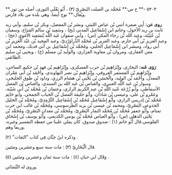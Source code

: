 ٥٣٠٣ -** خ س:** مُحَمَّد بن الصلت البَصْرِيّ (٣) ، أَبُو يَعْلَى التوزي، أصله من توز.** ويُقال:** توج أيضا. وهي بلدة من بلاد فارس.

**روى عن:** أَبِي ضمرة أنس بْن عياض الليثي، وبشر بْن المفضل، وبكر بْن سليم، وأبي زيد ثابت بن زيد الأحول، وحاتم ابن إِسْمَاعِيل المدني (بخ) ، وسَعِيد بْن سالم القداح، وسفيان بْن عُيَيْنَة، وعبد الله بْن رجاء المكي (س) ، وأبي صفوان عَبد اللَّه بْنسَعِيد الأُمَوِي (عخ) ، وعبد العزيز بْن أَبي حازم، وعبد العزيز بْن مُحَمَّد الدَّراوَرْدِيّ، وعبد المجيد بْن عَبْد الْعَزِيزِ بْن أَبي رواد، ومبشر ابن إِسْمَاعِيل الحلبي، ومُحَمَّد بْن إِسْمَاعِيل بن أَبي فديك، ومحمد ابن معن الغفاري، ومروان بْن معاوية الفزاري، والوليد بْن مسلم (خ) ، ويحيى بْن سليم الطائفي.

**رَوَى عَنه:** البخاري، وإِبْرَاهِيم بْن حرب العسكري، وإِبْرَاهِيم بْن فهد بْن حكيم الساجي، وإِبْرَاهِيم بْن المستمر العروقي، وإِبْرَاهِيم بْن نصر النهاوندي، وأَحْمَد بْن أَبي عِمْران المعدل، وأَحْمَد بْن الوليد، والْحَسَن بْن يَحْيَى بْن هشام الرزي، وداود بْن طوق الخلبخي، وسوار بْن عَبد اللَّه العنبري، والعباس بْن عَبد الله بن السندي، والعباس بْن الفضل الأسفاطي، وأبو زُرْعَة عُبَيد اللَّهِ بْن عبد الكريم الرازي، وعثمان بْن مُحَمَّد بْن أَبي شَيْبَة، وعَمْرو بْن علي، وعيسى بْن شاذان، وأَبُو خليفة الفضل بْن الحباب الجمحي، وأبو حَاتِم مُحَمَّد بْن إدريس الرازي، وأَبُو إِسْمَاعِيل مُحَمَّد بْن إِسْمَاعِيل التِّرْمِذِيّ، ومُحَمَّد بْن الخليل الجذوعي البَصْرِيّ، ومحمد بْن عيسى بْن يزيد الطرسوسي، ومُحَمَّد بْن غالب ابن حرب تمتام، وأَبُو جعفر مُحَمَّد بْن مُحَمَّد التمار البَصْرِيّ، ومُحَمَّد بْن معدان البَصْرِيّ، ومُحَمَّد بْن يَحْيَى الذهلي (س) ، وأَبُو العباس مُحَمَّد بْن يونس الكديمي، وأَبُو يوسف بْن إِسْحَاق القلوسي.قال أَبُو حاتم (١) : صدوق صدوق، كان يملي علينا من حفظه التفسير وغيره، وربما وهم.

وذكره ابنُ حِبَّان فِي كتاب "الثقات" (٢) .

قال الْبُخَارِيّ (٣) : مات سنة سبع وعشرين ومئتين.

وَقَال ابن حبان (٤) : مات سنة ثمان وعشرين ومئتين (٥) .

وروى له النَّسَائي.